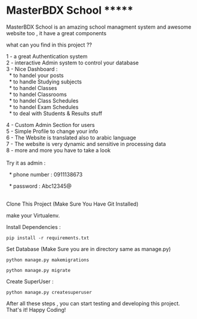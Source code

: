 # MasterBDX School *****

MasterBDX School is an amazing school managment system and awesome website too , it have a great components  


what can you find in this project ??
<br> 

1 - a great Authentication system
<br>
2 -  interactive Admin system to control your database
<br>
3 - Nice Dashboard :
<br>
&nbsp;&nbsp;* to handel your posts
<br />
&nbsp;&nbsp;* to handle Studying subjects
<br />
&nbsp;&nbsp;* to handel Classes
<br />
&nbsp;&nbsp;* to handel Classrooms
<br />
&nbsp;&nbsp;* to handel Class Schedules
<br />
&nbsp;&nbsp;* to handel Exam Schedules
<br />
&nbsp;&nbsp;* to deal with Students & Results stuff
<br>

4 - Custom Admin Section for users
<br>
5 - Simple Profile to change your info
<br>
6 - The Website is translated also to arabic language
<br>
7 - The website is very dynamic and sensitive in processing data
<br>
8 - more and more you have to take a look 
<br>
<br>
Try it as admin :


&nbsp; * phone number : 0911138673


&nbsp; * password : Abc12345@
<br />
<br />

Clone This Project (Make Sure You Have Git Installed)

make your Virtualenv.

Install Dependencies :

``` pip install -r requirements.txt ```

Set Database (Make Sure you are in directory same as manage.py)

``` python manage.py makemigrations ```

``` python manage.py migrate ```

Create SuperUser :

``` python manage.py createsuperuser ```

After all these steps , you can start testing and developing this project. That's it! Happy Coding!
